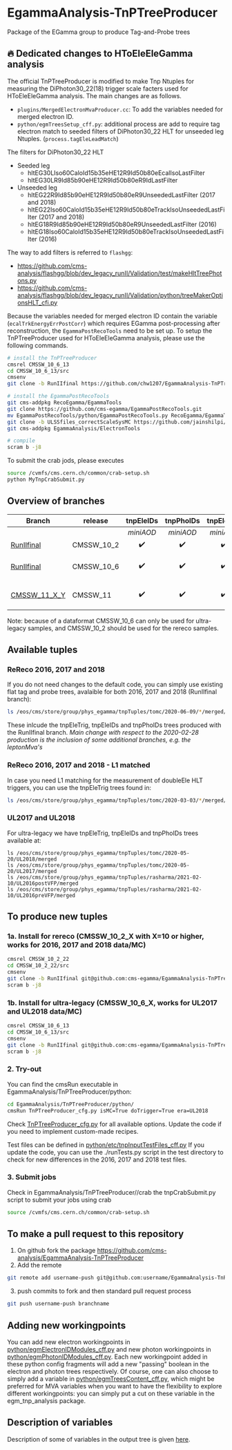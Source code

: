# EgammaAnalysis-TnPTreeProducer

Package of the EGamma group to produce Tag-and-Probe trees

## :fire: Dedicated changes to HToEleEleGamma analysis
The official TnPTreeProducer is modified to make Tnp Ntuples for measuring the DiPhoton30_22(18) trigger scale facters used for HToEleEleGamma analysis. The main changes are as follows.

- `plugins/MergedElectronMvaProducer.cc`: To add the variables needed for merged electron ID.
- `python/egmTreesSetup_cff.py`: additional process are add to require tag electron match to seeded filters of DiPhoton30_22 HLT for unseeded leg Ntuples. (`process.tagEleLeadMatch`)

The filters for DiPhoton30_22 HLT
- Seeded leg 
    - hltEG30LIso60CaloId15b35eHE12R9Id50b80eEcalIsoLastFilter
    - hltEG30LR9Id85b90eHE12R9Id50b80eR9IdLastFilter
- Unseeded leg
    - hltEG22R9Id85b90eHE12R9Id50b80eR9UnseededLastFilter (2017 and 2018)
    - hltEG22Iso60CaloId15b35eHE12R9Id50b80eTrackIsoUnseededLastFilter (2017 and 2018)
    - hltEG18R9Id85b90eHE12R9Id50b80eR9UnseededLastFilter (2016)
    - hltEG18Iso60CaloId15b35eHE12R9Id50b80eTrackIsoUnseededLastFilter (2016)

The way to add filters is referred to `flashgg`:
   - https://github.com/cms-analysis/flashgg/blob/dev_legacy_runII/Validation/test/makeHltTreePhotons.py
   - https://github.com/cms-analysis/flashgg/blob/dev_legacy_runII/Validation/python/treeMakerOptionsHLT_cfi.py

Because the variables needed for merged electron ID contain the variable (`ecalTrkEnergyErrPostCorr`) which requires EGamma post-processing after reconstruction, the `EgammaPostRecoTools` need to be set up. To setup the TnPTreeProducer used for HToEleEleGamma analysis, please use the following commands.
```bash
# install the TnPTreeProducer
cmsrel CMSSW_10_6_13
cd CMSSW_10_6_13/src
cmsenv
git clone -b RunIIfinal https://github.com/chw1207/EgammaAnalysis-TnPTreeProducer.git EgammaAnalysis/TnPTreeProducer

# install the EgammaPostRecoTools
git cms-addpkg RecoEgamma/EgammaTools
git clone https://github.com/cms-egamma/EgammaPostRecoTools.git
mv EgammaPostRecoTools/python/EgammaPostRecoTools.py RecoEgamma/EgammaTools/python/.
git clone -b ULSSfiles_correctScaleSysMC https://github.com/jainshilpi/EgammaAnalysis-ElectronTools.git EgammaAnalysis/ElectronTools/data/
git cms-addpkg EgammaAnalysis/ElectronTools

# compile
scram b -j8
```

To submit the crab jods, please executes
```bash
source /cvmfs/cms.cern.ch/common/crab-setup.sh
python MyTnpCrabSubmit.py
```
## Overview of branches

| Branch                                     | release            | tnpEleIDs          | tnpPhoIDs          | tnpEleTrig         | tnpEleReco         | purpose                                |
| ------------------------------------------ | ------------------ |:------------------:|:------------------:|:------------------:|:------------------:|:--------------------------------------:|
|                                            |                    | *miniAOD*          | *miniAOD*          | *miniAOD*          | *AOD*              |                                        |
| [RunIIfinal](../../tree/RunIIfinal)        | CMSSW\_10\_2       | :heavy_check_mark: | :heavy_check_mark: | :heavy_check_mark: | :heavy_check_mark: | Run II analysis                        |
| [RunIIfinal](../../tree/RunIIfinal)        | CMSSW\_10\_6       | :heavy_check_mark: | :heavy_check_mark: | :heavy_check_mark: | :heavy_check_mark: | Run II analysis using ultra-legacy     |
| [CMSSW\_11\_X\_Y](../../tree/CMSSW_11_X_Y) | CMSSW\_11          | :heavy_check_mark: | :heavy_check_mark: | :heavy_check_mark: | :white_check_mark: | Development for Run III (experimental) |

Note: because of a dataformat CMSSW\_10\_6 can only be used for ultra-legacy samples, and CMSSW\_10\_2 should be used for the rereco samples.

## Available tuples
### ReReco 2016, 2017 and 2018
If you do not need changes to the default code, you can simply use existing flat tag and probe trees, avalaible for both 2016, 2017 and 2018 (RunIIfinal branch):

```bash
ls /eos/cms/store/group/phys_egamma/tnpTuples/tomc/2020-06-09/*/merged/
```

These inlcude the tnpEleTrig, tnpEleIDs and tnpPhoIDs trees produced with the RunIIfinal branch.
*Main change with respect to the 2020-02-28 production is the inclusion of some additional branches, e.g. the leptonMva's*

### ReReco 2016, 2017 and 2018 - L1 matched
In case you need L1 matching for the measurement of doubleEle HLT triggers, you can use the tnpEleTrig trees found in:

```bash
ls /eos/cms/store/group/phys_egamma/tnpTuples/tomc/2020-03-03/*/merged/*L1matched.root
```

### UL2017 and UL2018
For ultra-legacy  we have tnpEleTrig, tnpEleIDs and tnpPhoIDs trees available at:
```
ls /eos/cms/store/group/phys_egamma/tnpTuples/tomc/2020-05-20/UL2018/merged
ls /eos/cms/store/group/phys_egamma/tnpTuples/tomc/2020-05-20/UL2017/merged
ls /eos/cms/store/group/phys_egamma/tnpTuples/rasharma/2021-02-10/UL2016postVFP/merged
ls /eos/cms/store/group/phys_egamma/tnpTuples/rasharma/2021-02-10/UL2016preVFP/merged
```


## To produce new tuples
### 1a. Install for rereco (CMSSW\_10\_2\_X with X=10 or higher, works for 2016, 2017 and 2018 data/MC)

```bash
cmsrel CMSSW_10_2_22
cd CMSSW_10_2_22/src
cmsenv
git clone -b RunIIfinal git@github.com:cms-egamma/EgammaAnalysis-TnPTreeProducer.git EgammaAnalysis/TnPTreeProducer
scram b -j8
```

### 1b. Install for ultra-legacy (CMSSW\_10\_6\_X, works for UL2017 and UL2018 data/MC)

```bash
cmsrel CMSSW_10_6_13
cd CMSSW_10_6_13/src
cmsenv
git clone -b RunIIfinal git@github.com:cms-egamma/EgammaAnalysis-TnPTreeProducer.git EgammaAnalysis/TnPTreeProducer
scram b -j8
```

### 2. Try-out
You can find the cmsRun executable in EgammaAnalysis/TnPTreeProducer/python:
```bash
cd EgammaAnalysis/TnPTreeProducer/python/
cmsRun TnPTreeProducer_cfg.py isMC=True doTrigger=True era=UL2018
```
Check [TnPTreeProducer\_cfg.py](python/TnPTreeProducer_cfg.py) for all available options. Update the code if you need to implement custom-made recipes.

Test files can be defined in [python/etc/tnpInputTestFiles\_cff.py](python/etc/tnpInputTestFiles_cff.py)
If you update the code, you can use the ./runTests.py script in the test directory to check for new differences in the 2016, 2017 and 2018 test files.

### 3. Submit jobs
Check in EgammaAnalysis/TnPTreeProducer//crab the tnpCrabSubmit.py script to submit your jobs using crab

```bash
source /cvmfs/cms.cern.ch/common/crab-setup.sh
```

## To make a pull request to this repository
1. On github fork the package https://github.com/cms-analysis/EgammaAnalysis-TnPTreeProducer
2. Add the remote
```bash
git remote add username-push git@github.com:username/EgammaAnalysis-TnPTreeProducer.git
```
3. push commits to fork and then standard pull request process
```bash
git push username-push branchname
```

## Adding new workingpoints
You can add new electron workingpoints in [python/egmElectronIDModules\_cff.py](python/egmElectronIDModules_cff.py) and new photon workingpoints
in [python/egmPhotonIDModules\_cff.py](python/egmPhotonIDModules_cff.py). Each new workingpoint added in these python config fragments will
add a new "passing<WP>" boolean in the electron and photon trees respectively. Of course, one can also choose to simply add a variable in
[python/egmTreesContent\_cff.py](python/egmTreesContent\_cff.py), which might be preferred for MVA variables when you want to have the
flexibility to explore different workingpoints: you can simply put a cut on these variable in the egm\_tnp\_analysis package.

## Description of variables

Description of some of variables in the output tree is given [here](VariablesInfo.md).
